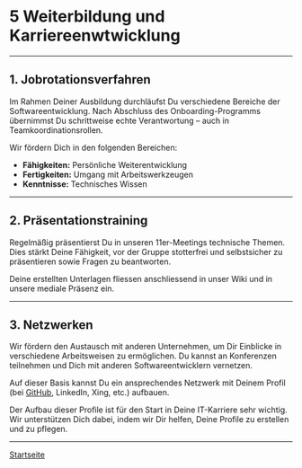 # 5 Weiterbildung und Karriereenwtwicklung

---

## 1. Jobrotationsverfahren

Im Rahmen Deiner Ausbildung durchläufst Du verschiedene Bereiche der Softwareentwicklung. Nach Abschluss des Onboarding-Programms übernimmst Du schrittweise echte Verantwortung – auch in Teamkoordinationsrollen.  

Wir fördern Dich in den folgenden Bereichen:

- **Fähigkeiten:** Persönliche Weiterentwicklung
- **Fertigkeiten:** Umgang mit Arbeitswerkzeugen
- **Kenntnisse:** Technisches Wissen

---

## 2. Präsentationstraining

Regelmäßig präsentierst Du in unseren 11er-Meetings technische Themen. Dies stärkt Deine Fähigkeit, vor der Gruppe stotterfrei und selbstsicher zu präsentieren sowie Fragen zu beantworten.

Deine erstellten Unterlagen fliessen anschliessend in unser Wiki und in unsere mediale Präsenz ein.

---

## 3. Netzwerken

Wir fördern den Austausch mit anderen Unternehmen, um Dir Einblicke in verschiedene Arbeitsweisen zu ermöglichen. Du kannst an Konferenzen teilnehmen und Dich mit anderen Softwareentwicklern vernetzen.

Auf dieser Basis kannst Du ein ansprechendes Netzwerk mit Deinem Profil (bei [GitHub](https://docs.github.com/de/get-started/start-your-journey/setting-up-your-profile), LinkedIn, Xing, etc.) aufbauen.

Der Aufbau dieser Profile ist für den Start in Deine IT-Karriere sehr wichtig. Wir unterstützen Dich dabei, indem wir Dir helfen, Deine Profile zu erstellen und zu pflegen.

---

[Startseite](../../README.md)
